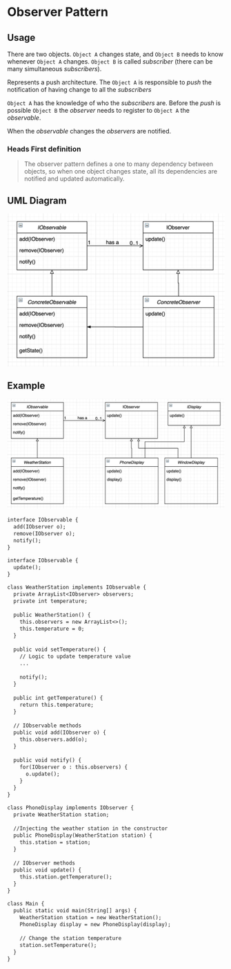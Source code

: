 # Observer Pattern

## Usage

There are two objects. `Object A` changes state, and `Object B` needs to know whenever `Object A` changes. `Object B` is called *subscriber* (there can be many simultaneous *subscribers*).

Represents a push architecture. The `Object A` is responsible to *push* the notification of having change to all the *subscribers*

`Object A` has the knowledge of who the *subscribers* are. Before the *push* is possible `Object B` the *observer* needs to register to `Object A` the *observable*.

When the *observable* changes the *observers* are notified.

### Heads First definition

> The observer pattern defines a one to many dependency between objects, so when one object changes state, all its dependencies are notified and updated automatically.

## UML Diagram

![alt text](https://github.com/tinchovictory/designpatterns/raw/master/assets/observerpattern/uml.png "UML Diagram")

## Example

![alt text](https://github.com/tinchovictory/designpatterns/raw/master/assets/observerpattern/example.png "UML Example Diagram")


```
interface IObservable {
  add(IObserver o);
  remove(IObserver o);
  notify();
}
```

```
interface IObservable {
  update();
}
```

```
class WeatherStation implements IObservable {
  private ArrayList<IObserver> observers;
  private int temperature;

  public WeatherStation() {
    this.observers = new ArrayList<>();
    this.temperature = 0;
  }

  public void setTemperature() {
    // Logic to update temperature value
    ...

    notify();
  }

  public int getTemperature() {
    return this.temperature;
  }

  // IObservable methods
  public void add(IObserver o) {
    this.observers.add(o);
  }

  public void notify() {
    for(IObserver o : this.observers) {
      o.update();
    }
  }
}
```

```
class PhoneDisplay implements IObserver {
  private WeatherStation station;
  
  //Injecting the weather station in the constructor 
  public PhoneDisplay(WeatherStation station) {
    this.station = station;
  }

  // IObserver methods
  public void update() {
    this.station.getTemperature();
  }
}
```

```
class Main {
  public static void main(String[] args) {
    WeatherStation station = new WeatherStation();
    PhoneDisplay display = new PhoneDisplay(display);

    // Change the station temperature
    station.setTemperature();
  }
}
```
